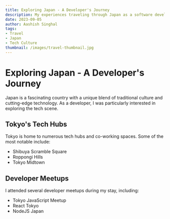 ```yaml
---
title: Exploring Japan - A Developer's Journey
description: My experiences traveling through Japan as a software developer and the tech scene I encountered.
date: 2023-09-05
author: Aashish Singhal
tags: 
- Travel
- Japan
- Tech Culture
thumbnail: /images/travel-thumbnail.jpg
---
```


# Exploring Japan - A Developer's Journey

Japan is a fascinating country with a unique blend of traditional culture and cutting-edge technology. As a developer, I was particularly interested in exploring the tech scene.

## Tokyo's Tech Hubs

Tokyo is home to numerous tech hubs and co-working spaces. Some of the most notable include:

- Shibuya Scramble Square
- Roppongi Hills
- Tokyo Midtown

## Developer Meetups

I attended several developer meetups during my stay, including:

- Tokyo JavaScript Meetup
- React Tokyo
- NodeJS Japan
